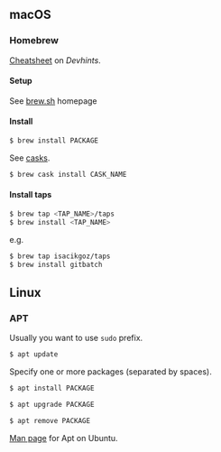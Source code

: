 ## macOS

### Homebrew

[Cheatsheet](https://devhints.io/homebrew) on _Devhints_.

#### Setup

See [brew.sh](https://brew.sh) homepage

#### Install

```sh
$ brew install PACKAGE
```

See [casks](https://formulae.brew.sh/cask/).

```sh
$ brew cask install CASK_NAME
```

#### Install taps

```sh
$ brew tap <TAP_NAME>/taps
$ brew install <TAP_NAME>
```

e.g. 

```sh
$ brew tap isacikgoz/taps
$ brew install gitbatch
```

## Linux

### APT

Usually you want to use `sudo` prefix.

```sh
$ apt update
```

Specify one or more packages (separated by spaces).

```sh
$ apt install PACKAGE

$ apt upgrade PACKAGE

$ apt remove PACKAGE
```

[Man page](http://manpages.ubuntu.com/manpages/trusty/man8/apt.8.html) for Apt on Ubuntu.
